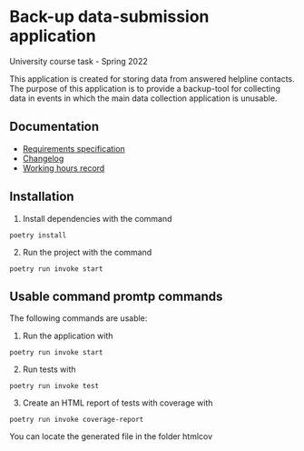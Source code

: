 # Back-up data-submission application
University course task - Spring 2022

This application is created for storing data from answered helpline contacts. The purpose of this application is to provide a backup-tool for collecting data in events in which the main data collection application is unusable. 

## Documentation

* [Requirements specification](documentation/requirements_specification.md)
* [Changelog](documentation/changelog.md)
* [Working hours record](documentation/working-hours-record.md)

## Installation
1. Install dependencies with the command 
```
poetry install
```

2. Run the project with the command
```
poetry run invoke start
```

## Usable command promtp commands
The following commands are usable:
1. Run the application with
```
poetry run invoke start
```
2. Run tests with
```
poetry run invoke test
```
3. Create an HTML report of tests with coverage with
```
poetry run invoke coverage-report
```
You can locate the generated file in the folder htmlcov